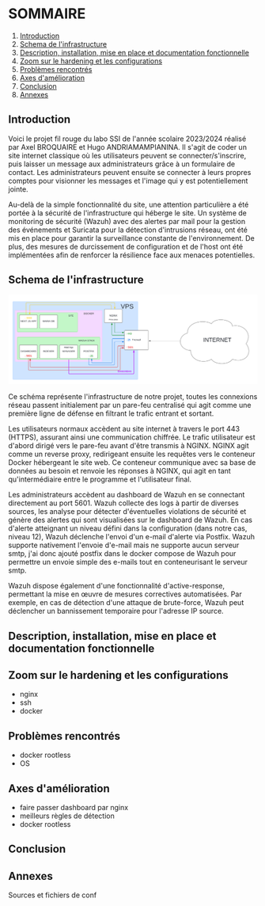 # SOMMAIRE
1. [Introduction](#introduction)
2. [Schema de l'infrastructure](#schema-de-linfrastructure)
3. [Description, installation, mise en place et documentation fonctionnelle](#description-installation-mise-en-place-et-documentation-fonctionnelle)
4. [Zoom sur le hardening et les configurations](#zoom-sur-le-hardening-et-les-configurations)
5. [Problèmes rencontrés](#problèmes-rencontrés)
6. [Axes d'amélioration](#axes-damélioration)
7. [Conclusion](#conclusion)
8. [Annexes](#annexes)



## Introduction

Voici le projet fil rouge du labo SSI de l'année scolaire 2023/2024 réalisé par Axel BROQUAIRE et Hugo ANDRIAMAMPIANINA. Il s'agit de coder un site internet classique où les utilisateurs peuvent se connecter/s'inscrire, puis laisser un message aux administrateurs grâce à un formulaire de contact. Les administrateurs peuvent ensuite se connecter à leurs propres comptes pour visionner les messages et l'image qui y est potentiellement jointe.

Au-delà de la simple fonctionnalité du site, une attention particulière a été portée à la sécurité de l'infrastructure qui héberge le site. Un système de monitoring de sécurité (Wazuh) avec des alertes par mail pour la gestion des événements et Suricata pour la détection d'intrusions réseau, ont été mis en place pour garantir la surveillance constante de l'environnement. De plus, des mesures de durcissement de configuration et de l'host ont été implémentées afin de renforcer la résilience face aux menaces potentielles.

## Schema de l'infrastructure

![Schema](schema.png)

Ce schéma représente l'infrastructure de notre projet, toutes les connexions réseau passent initialement par un pare-feu centralisé qui agit comme une première ligne de défense en filtrant le trafic entrant et sortant. 

Les utilisateurs normaux accèdent au site internet à travers le port 443 (HTTPS), assurant ainsi une communication chiffrée. Le trafic utilisateur est d'abord dirigé vers le pare-feu avant d'être transmis à NGINX. NGINX agit comme un reverse proxy, redirigeant ensuite les requêtes vers le conteneur Docker hébergeant le site web. Ce conteneur communique avec sa base de données au besoin et renvoie les réponses à NGINX, qui agit en tant qu'intermédiaire entre le programme et l'utilisateur final.

Les administrateurs accèdent au dashboard de Wazuh en se connectant directement au port 5601. Wazuh collecte des logs à partir de diverses sources, les analyse pour détecter d'éventuelles violations de sécurité et génère des alertes qui sont visualisées sur le dashboard de Wazuh. En cas d'alerte atteignant un niveau défini dans la configuration (dans notre cas, niveau 12), Wazuh déclenche l'envoi d'un e-mail d'alerte via Postfix. Wazuh supporte nativement l'envoie d'e-mail mais ne supporte aucun serveur smtp, j'ai donc ajouté postfix dans le docker compose de Wazuh pour permettre un envoie simple des e-mails tout en conteneurisant le serveur smtp.

Wazuh dispose également d'une fonctionnalité d'active-response, permettant la mise en œuvre de mesures correctives automatisées. Par exemple, en cas de détection d'une attaque de brute-force, Wazuh peut déclencher un bannissement temporaire pour l'adresse IP source.

## Description, installation, mise en place et documentation fonctionnelle

## Zoom sur le hardening et les configurations
- nginx
- ssh
- docker

## Problèmes rencontrés
- docker rootless
- OS

## Axes d'amélioration
- faire passer dashboard par nginx
- meilleurs règles de détection
- docker rootless

## Conclusion

## Annexes

Sources et fichiers de conf